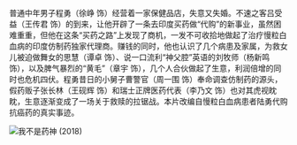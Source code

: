 <!--##
{
        "description": "普通中年男子程勇（徐峥 饰）经营着一家保健品店，失意又失婚。不速之客吕受益（王传君 饰）的到来，让他开辟了一条去印度买药做“代购”的新事业，虽然困难重重，但他在这条“买药之路”上发现了商机，一发不可收拾地做起了治疗慢粒白血病的印度仿制药独家代理商。赚钱的同时，他也认识了几个病患及家属，为救女儿被迫做舞女的思慧（谭卓 饰）、说一口流利“神父腔”英语的刘牧师（杨新鸣 饰），以及脾气暴烈的“黄毛”（章宇 饰），几个人合伙做起了生意，利润倍增的同时也危机四伏。程勇昔日的小舅子曹警官（周一围 饰）奉命调查仿制药的源头，假药贩子张长林（王砚辉 饰）和瑞士正牌医药代表（李乃文 饰）也对其虎视眈眈，生意逐渐变成了一场关于救赎的拉锯战。本片改编自慢粒白血病患者陆勇代购抗癌药的真实事迹。",
        "tag": [
            "剧情",
            "喜剧"
        ],
        "img":"https://picserver.duoyu.link/picfile/image/202306/07-1686067533085.png",
        "dateYY": "2018",
        "dateMM": "07",
        "dateDD": "20",
        "top": true,
        "signal":""
    }
 ##-->

普通中年男子程勇（徐峥 饰）经营着一家保健品店，失意又失婚。不速之客吕受益（王传君 饰）的到来，让他开辟了一条去印度买药做“代购”的新事业，虽然困难重重，但他在这条“买药之路”上发现了商机，一发不可收拾地做起了治疗慢粒白血病的印度仿制药独家代理商。赚钱的同时，他也认识了几个病患及家属，为救女儿被迫做舞女的思慧（谭卓 饰）、说一口流利“神父腔”英语的刘牧师（杨新鸣 饰），以及脾气暴烈的“黄毛”（章宇 饰），几个人合伙做起了生意，利润倍增的同时也危机四伏。程勇昔日的小舅子曹警官（周一围 饰）奉命调查仿制药的源头，假药贩子张长林（王砚辉 饰）和瑞士正牌医药代表（李乃文 饰）也对其虎视眈眈，生意逐渐变成了一场关于救赎的拉锯战。本片改编自慢粒白血病患者陆勇代购抗癌药的真实事迹。

 <p class="notesbookimg">
 <img src="https://picserver.duoyu.link/picfile/image/202306/07-1686067533085.png" alt="我不是药神 (2018)" />
</p>